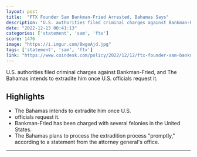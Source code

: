 ```yaml
---
layout: post
title:  "FTX Founder Sam Bankman-Fried Arrested, Bahamas Says"
description: "U.S. authorities filed criminal charges against Bankman-Fried, and The Bahamas intends to extradite him once U.S. officials request it."
date: "2022-12-13 00:41:13"
categories: ['statement', 'sam', 'ftx']
score: 1476
image: "https://i.imgur.com/8wgoAjd.jpg"
tags: ['statement', 'sam', 'ftx']
link: "https://www.coindesk.com/policy/2022/12/12/ftx-founder-sam-bankman-fried-arrested-bahamas-says/"
---
```


U.S. authorities filed criminal charges against Bankman-Fried, and The Bahamas intends to extradite him once U.S. officials request it.

## Highlights

- The Bahamas intends to extradite him once U.S.
- officials request it.
- Bankman-Fried has been charged with several felonies in the United States.
- The Bahamas plans to process the extradition process "promptly," according to a statement from the attorney general's office.

---
